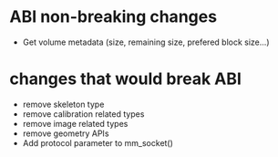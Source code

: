 ABI non-breaking changes
========================

* Get volume metadata (size, remaining size, prefered block size...)


changes that would break ABI
============================

* remove skeleton type
* remove calibration related types
* remove image related types
* remove geometry APIs
* Add protocol parameter to mm_socket()
